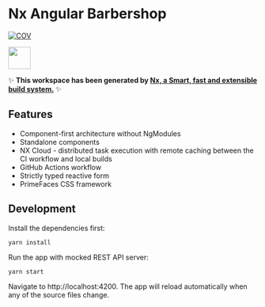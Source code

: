 # Nx Angular Barbershop

[![COV](https://alenredek.github.io/nx-angular-barbershop/coverage-badge.svg)](https://github.com/AlenRedek/nx-angular-barbershop/actions)

<a href="https://nx.dev" target="_blank" rel="noreferrer"><img src="https://raw.githubusercontent.com/nrwl/nx/master/images/nx-logo.png" width="45"></a>

✨ **This workspace has been generated by [Nx, a Smart, fast and extensible build system.](https://nx.dev)** ✨

## Features

- Component-first architecture without NgModules
- Standalone components
- NX Cloud - distributed task execution with remote caching between the CI workflow and local builds
- GitHub Actions workflow
- Strictly typed reactive form
- PrimeFaces CSS framework

## Development

Install the dependencies first:

```shell
yarn install
```

Run the app with mocked REST API server:

```shell
yarn start
```

Navigate to http://localhost:4200. The app will reload automatically when any of the source files change.
